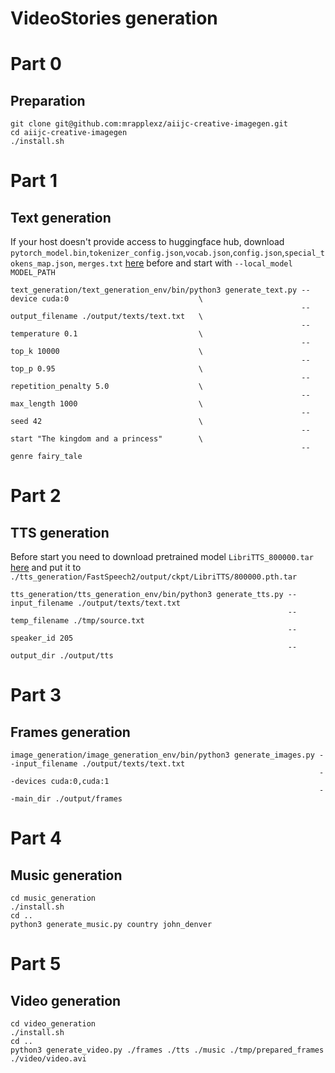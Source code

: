 # VideoStories generation

# Part 0

## Preparation
```
git clone git@github.com:mrapplexz/aiijc-creative-imagegen.git
cd aiijc-creative-imagegen
./install.sh
```

# Part 1

## Text generation

If your host doesn't provide access to huggingface hub, download 
`pytorch_model.bin`,`tokenizer_config.json`,`vocab.json`,`config.json`,`special_tokens_map.json`, `merges.txt` [here](https://huggingface.co/EleutherAI/gpt-neo-2.7B) before
and start with  `--local_model MODEL_PATH`
```
text_generation/text_generation_env/bin/python3 generate_text.py --device cuda:0                             \
                                                                 --output_filename ./output/texts/text.txt   \
                                                                 --temperature 0.1                           \
                                                                 --top_k 10000                               \
                                                                 --top_p 0.95                                \
                                                                 --repetition_penalty 5.0                    \
                                                                 --max_length 1000                           \
                                                                 --seed 42                                   \
                                                                 --start "The kingdom and a princess"        \
                                                                 --genre fairy_tale
```

# Part 2

## TTS generation

Before start you need to download pretrained model `LibriTTS_800000.tar`
[here](https://drive.google.com/drive/folders/1DOhZGlTLMbbAAFZmZGDdc77kz1PloS7F)
and put it to `./tts_generation/FastSpeech2/output/ckpt/LibriTTS/800000.pth.tar`

```
tts_generation/tts_generation_env/bin/python3 generate_tts.py --input_filename ./output/texts/text.txt 
                                                              --temp_filename ./tmp/source.txt
                                                              --speaker_id 205
                                                              --output_dir ./output/tts
```

# Part 3

## Frames generation

```
image_generation/image_generation_env/bin/python3 generate_images.py --input_filename ./output/texts/text.txt 
                                                                     --devices cuda:0,cuda:1
                                                                     --main_dir ./output/frames
```

# Part 4

## Music generation

```
cd music_generation
./install.sh
cd ..
python3 generate_music.py country john_denver
```

# Part 5

## Video generation

```
cd video_generation
./install.sh
cd ..
python3 generate_video.py ./frames ./tts ./music ./tmp/prepared_frames ./video/video.avi
```